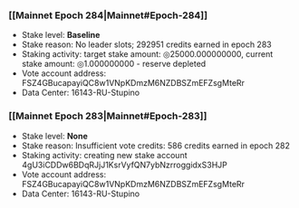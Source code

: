 ### [[Mainnet Epoch 284|Mainnet#Epoch-284]]
* Stake level: **Baseline**
* Stake reason: No leader slots; 292951 credits earned in epoch 283
* Staking activity: target stake amount: ◎25000.000000000, current stake amount: ◎1.000000000 - reserve depleted
* Vote account address: FSZ4GBucapayiQC8w1VNpKDmzM6NZDBSZmEFZsgMteRr
* Data Center: 16143-RU-Stupino
### [[Mainnet Epoch 283|Mainnet#Epoch-283]]
* Stake level: **None**
* Stake reason: Insufficient vote credits: 586 credits earned in epoch 282
* Staking activity: creating new stake account 4gU3iCDDw6BDqRJjJ1KsrVyfQN7ybNzrroggidxS3HJP
* Vote account address: FSZ4GBucapayiQC8w1VNpKDmzM6NZDBSZmEFZsgMteRr
* Data Center: 16143-RU-Stupino